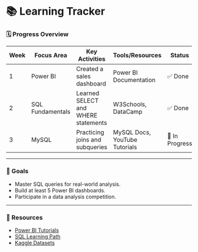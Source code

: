 # 📚 Learning Tracker  

### 🗓️ Progress Overview  
| Week | Focus Area         | Key Activities                          | Tools/Resources              | Status   |  
|------|---------------------|-----------------------------------------|------------------------------|----------|  
| 1    | Power BI            | Created a sales dashboard              | Power BI Documentation       | ✅ Done  |  
| 2    | SQL Fundamentals    | Learned SELECT and WHERE statements    | W3Schools, DataCamp          | ✅ Done  |  
| 3    | MySQL               | Practicing joins and subqueries        | MySQL Docs, YouTube Tutorials| 🚧 In Progress  |  

---

### 🎯 Goals  
- Master SQL queries for real-world analysis.  
- Build at least 5 Power BI dashboards.  
- Participate in a data analysis competition.  

---

### 🔗 Resources  
- [Power BI Tutorials](https://learn.microsoft.com/)  
- [SQL Learning Path](https://www.w3schools.com/sql/)  
- [Kaggle Datasets](https://www.kaggle.com/datasets)  
